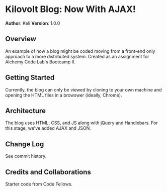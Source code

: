 # Kilovolt Blog: Now With AJAX!

**Author**: Keli
**Version**: 1.0.0

## Overview
An example of how a blog might be coded moving from a front-end only approach to a more distributed system. Created as an assignment for Alchemy Code Lab's Bootcamp II.

## Getting Started
Currently, the blog can only be viewed by cloning to your own machine and opening the HTML files in a browswer (ideally, Chrome).

## Architecture
The blog uses HTML, CSS, and JS along with jQuery and Handlebars. For this stage, we've added AJAX and JSON.

## Change Log
See commit history.

## Credits and Collaborations
Starter code from Code Fellows.